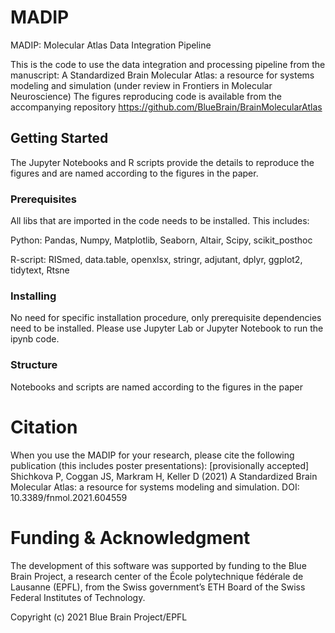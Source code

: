 # MADIP
MADIP: Molecular Atlas Data Integration Pipeline

This is the code to use the data integration and processing pipeline from the manuscript: A Standardized Brain Molecular Atlas: a resource for systems modeling and simulation (under review in Frontiers in Molecular Neuroscience)
The figures reproducing code is available from the accompanying repository https://github.com/BlueBrain/BrainMolecularAtlas 

## Getting Started

The Jupyter Notebooks and R scripts provide the details to reproduce the figures and are named according to the figures in the paper.

### Prerequisites

All libs that are imported in the code needs to be installed. This includes: 

Python: Pandas, Numpy, Matplotlib, Seaborn, Altair, Scipy, scikit\_posthoc 

R-script: RISmed, data.table, openxlsx, stringr, adjutant, dplyr, ggplot2, tidytext, Rtsne

### Installing

No need for specific installation procedure, only prerequisite dependencies need to be installed. Please use Jupyter Lab or Jupyter Notebook to run the ipynb code.

### Structure

Notebooks and scripts are named according to the figures in the paper

# Citation

When you use the MADIP for your research, please cite the following publication (this includes poster presentations):
[provisionally accepted] Shichkova P, Coggan JS, Markram H, Keller D (2021) A Standardized Brain Molecular Atlas: a resource for systems modeling and simulation. DOI: 10.3389/fnmol.2021.604559 

# Funding & Acknowledgment
 
The development of this software was supported by funding to the Blue Brain Project, a research center of the École polytechnique fédérale de Lausanne (EPFL), from the Swiss government’s ETH Board of the Swiss Federal Institutes of Technology.


Copyright (c) 2021 Blue Brain Project/EPFL

